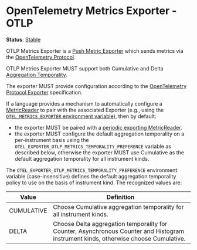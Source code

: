 # OpenTelemetry Metrics Exporter - OTLP

**Status**: [Stable](../../document-status.md)

OTLP Metrics Exporter is a [Push Metric
Exporter](../sdk.md#push-metric-exporter) which sends metrics via the
[OpenTelemetry Protocol](../../protocol/README.md).

OTLP Metrics Exporter MUST support both Cumulative and Delta
[Aggregation Temporality](../datamodel.md#temporality).

The exporter MUST provide configuration according to the [OpenTelemetry Protocol
Exporter](../../protocol/exporter.md) specification.

If a language provides a mechanism to automatically configure a
[MetricReader](../sdk.md#metricreader) to pair with the associated
Exporter (e.g., using the [`OTEL_METRICS_EXPORTER` environment
variable](../../sdk-environment-variables.md#exporter-selection)),
then by default:

- the exporter MUST be paired with a [periodic exporting
MetricReader](../sdk.md#periodic-exporting-metricreader).
- the exporter MUST configure the default aggregation temporality on a
  per-instrument basis using the
  `OTEL_EXPORTER_OTLP_METRICS_TEMPORALITY_PREFERENCE` variable as described
  below, otherwise the exporter MUST use Cumulative as the default
  aggregation temporality for all instrument kinds.

The `OTEL_EXPORTER_OTLP_METRICS_TEMPORALITY_PREFERENCE` environment variable
(case-insensitive) defines the default aggregation temporality policy
to use on the basis of instrument kind.  The recognized values are:

| Value      | Definition                                                                                                    |
|------------|---------------------------------------------------------------------------------------------------------------|
| CUMULATIVE | Choose Cumulative aggregation temporality for all instrument kinds.                                           |
| DELTA      | Choose Delta aggregation temporality for Counter, Asynchronous Counter and Histogram instrument kinds, otherwise choose Cumulative. |

